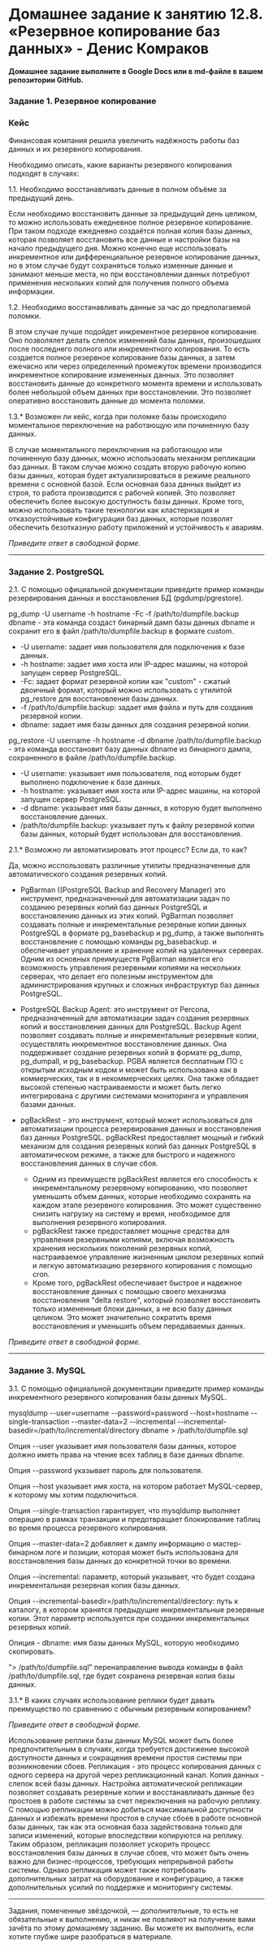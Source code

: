 # Домашнее задание к занятию 12.8. «Резервное копирование баз данных» - Денис Комраков 

**Домашнее задание выполните в Google Docs или в md-файле в вашем репозитории GitHub.** 

### Задание 1. Резервное копирование

### Кейс
Финансовая компания решила увеличить надёжность работы баз данных и их резервного копирования. 

Необходимо описать, какие варианты резервного копирования подходят в случаях: 

1.1. Необходимо восстанавливать данные в полном объёме за предыдущий день.

Если необходимо восстановить данные за предыдущий день целиком, то можно использовать ежедневное полное резервное копирование. При таком подходе ежедневно создаётся полная копия базы данных, которая позволяет восстановить все данные и настройки базы на начало предыдущего дня. Можно конечно еще исспользовать инкрементное или дифференциальное резервное копирование данных, но в этом случае будут сохраняться только изменные данные и занимают меньше места, но при восстановлении данных потребуют применения нескольких копий для получения полного объема информации.

1.2. Необходимо восстанавливать данные за час до предполагаемой поломки.

В этом случае лучше подойдет инкрементное резервное копирование. Оно позволялет делать слепок изменений базы данных, произошедших после последнего полного или инкрементного копирования. То есть создается полное резервное копирование базы данных, а затем ежечасно или через определенный промежуток времени производится инкрементное копирование измененных данных. Это позволяет восстановить данные до конкретного момента времени и использовать более небольшой объем данных при восстановлении. Это позволяет оперативно восстановить данные до момента поломки.

1.3.* Возможен ли кейс, когда при поломке базы происходило моментальное переключение на работающую или починенную базу данных.

В случае моментального переключения на работающую или починенную базу данных, можно использовать механизм репликации баз данных. В таком случае можно создать вторую рабочую копию базы данных, которая будет актуализироваться в режиме реального времени с основной базой. Если основная база данных выйдет из строя, то работа производится с рабочей копией. Это позволяет обеспечить более высокую доступность базы данных.  Кроме того, можно использовать такие технологии как кластеризация и отказоустойчивые конфигурации баз данных, которые позволят обеспечить безотказную работу приложений и устойчивость к авариям.

*Приведите ответ в свободной форме.*

---

### Задание 2. PostgreSQL

2.1. С помощью официальной документации приведите пример команды резервирования данных и восстановления БД (pgdump/pgrestore).

pg_dump -U username -h hostname -Fc -f /path/to/dumpfile.backup dbname - эта команда создаст бинарный дамп базы данных dbname и сохранит его в файл /path/to/dumpfile.backup в формате custom.

- -U username: задает имя пользователя для подключения к базе данных.
- -h hostname: задает имя хоста или IP-адрес машины, на которой запущен сервер PostgreSQL.
- -Fc: задает формат резервной копии как "custom" - сжатый двоичный формат, который можно использовать с утилитой pg_restore для восстановления базы данных.
- -f /path/to/dumpfile.backup: задает имя файла и путь для создания резервной копии.
- dbname: задает имя базы данных для создания резервной копии.

pg_restore -U username -h hostname -d dbname /path/to/dumpfile.backup - эта команда восстановит базу данных dbname из бинарного дампа, сохраненного в файле /path/to/dumpfile.backup.

- -U username: указывает имя пользователя, под которым будет выполнено подключение к базе данных.
- -h hostname: указывает имя хоста или IP-адрес машины, на которой запущен сервер PostgreSQL.
- -d dbname: указывает имя базы данных, в которую будет выполнено восстановление данных.
- /path/to/dumpfile.backup: указывает путь к файлу резервной копии базы данных, который будет использован для восстановления.

2.1.* Возможно ли автоматизировать этот процесс? Если да, то как?

Да, можно исспользовать различные утилиты предназначенные для автоматического создания резервных копий. 

- PgBarman ((PostgreSQL Backup and Recovery Manager) это инструмент, предназначенный для автоматизации задач по созданию резервных копий баз данных PostgreSQL и восстановлению данных из этих копий. PgBarman позволяет создавать полные и инкрементальные резервные копии данных PostgreSQL в формате pg_basebackup и pg_dump, а также выполнять восстановление с помощью команды pg_basebackup. и обеспечивает управление и хранение копий на удаленных серверах. Одним из основных преимуществ PgBarman является его возможность управления резервными копиями на нескольких серверах, что делает его полезным инструментом для администрирования крупных и сложных инфраструктур баз данных PostgreSQL.

- PostgreSQL Backup Agent: это инструмент от Percona, предназначенный для автоматизации задач создания резервных копий и восстановления данных для PostgreSQL. Backup Agent позволяет создавать полные и инкрементальные резервные копии, осуществлять инкрементное восстановление данных. Она поддерживает создание резервных копий в формате pg_dump, pg_dumpall, и pg_basebackup. PGBA является бесплатным ПО с открытым исходным кодом и может быть использована как в коммерческих, так и в некоммерческих целях. Она также обладает высокой степенью настраиваемости и может быть легко интегрирована с другими системами мониторинга и управления базами данных.

- pgBackRest - это инструмент, который может использоваться для автоматизации процесса резервирования данных и восстановления баз данных PostgreSQL. pgBackRest предоставляет мощный и гибкий механизм для создания резервных копий баз данных PostgreSQL в автоматическом режиме, а также для быстрого и надежного восстановления данных в случае сбоя.
  - Одним из преимуществ pgBackRest является его способность к инкрементальному резервному копированию, что позволяет уменьшить объем данных, которые необходимо сохранять на каждом этапе резервного копирования. Это может существенно снизить нагрузку на систему и время, необходимое для выполнения резервного копирования.
  - pgBackRest также предоставляет мощные средства для управления резервными копиями, включая возможность хранения нескольких поколений резервных копий, настраиваемое управление жизненным циклом резервных копий и легкую автоматизацию резервного копирования с помощью cron.
  - Кроме того, pgBackRest обеспечивает быстрое и надежное восстановление данных с помощью своего механизма восстановления "delta restore", который позволяет восстановить только измененные блоки данных, а не всю базу данных целиком. Это может значительно сократить время восстановления и уменьшить объем передаваемых данных.

*Приведите ответ в свободной форме.*

---

### Задание 3. MySQL

3.1. С помощью официальной документации приведите пример команды инкрементного резервного копирования базы данных MySQL. 

mysqldump --user=username --password=password --host=hostname --single-transaction --master-data=2 --incremental --incremental-basedir=/path/to/incremental/directory dbname > /path/to/dumpfile.sql

Опция --user указывает имя пользователя базы данных, которое должно иметь права на чтение всех таблиц в базе данных dbname.

Опция --password указывает пароль для пользователя.

Опция --host указывает имя хоста, на котором работает MySQL-сервер, к которому мы хотим подключиться.

Опция --single-transaction гарантирует, что mysqldump выполняет операцию в рамках транзакции и предотвращает блокирование таблиц во время процесса резервного копирования.

Опция --master-data=2 добавляет к дампу информацию о мастер-бинарном логе и позиции, которая может быть использована для восстановления базы данных до конкретной точки во времени.

Опция --incremental: параметр, который указывает, что будет создана инкрементальная резервная копия базы данных.

Опция --incremental-basedir=/path/to/incremental/directory: путь к каталогу, в котором хранятся предыдущие инкрементальные резервные копии. Этот параметр используется при создании инкрементальных резервных копий.

Опиция - dbname: имя базы данных MySQL, которую необходимо скопировать.

"> /path/to/dumpfile.sql" перенаправление вывода команды в файл /path/to/dumpfile.sql, где будет сохранена резервная копия базы данных.

3.1.* В каких случаях использование реплики будет давать преимущество по сравнению с обычным резервным копированием?

*Приведите ответ в свободной форме.*

Использование реплики базы данных MySQL может быть более предпочтительным в случаях, когда требуется достижение высокой доступности данных и сокращения времени простоя системы при возникновении сбоев. 
Репликация - это процесс копирования данных с одного сервера на другой через репликационный канал. Копия данных - слепок всей базы данных. Настройка автоматической репликации позволяет создавать резервные копии и восстанавливать данные без простоев в работе системы за счет переключения на рабочую реплику. С помощью репликации можно добиться максимальной доступности данных и избежать времени простоя в случае сбоев в работе основной базы данных, так как эта основная база задействована только для записи изменений, которые впоследствии копируются на реплику. 
Таким образом, репликация позволяет ускорить процесс восстановления базы данных в случае сбоев, что может быть очень важно для бизнес-процессов, требующих непрерывной работы системы. Однако репликация может также потребовать дополнительных затрат на оборудование и конфигурацию, а также дополнительных усилий по поддержке и мониторингу системы.

---

Задания, помеченные звёздочкой, — дополнительные, то есть не обязательные к выполнению, и никак не повлияют на получение вами зачёта по этому домашнему заданию. Вы можете их выполнить, если хотите глубже шире разобраться в материале.
